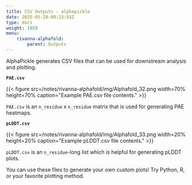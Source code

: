 ```yaml
---
title: CSV Outputs - alphapickle
date: 2025-05-20-00:23:54Z
type: docs 
weight: 1850
menu: 
    rivanna-alphafold:
        parent: Outputs
---
```


AlphaPickle generates CSV files that can be used for downstream analysis and plotting.

**`PAE.csv`**

{{< figure src=/notes/rivanna-alphafold/img/Alphafold_32.png width=70% height=70% caption="Example PAE.csv file contents." >}}

`PAE.csv` is an `n_residue` x `n_residue` matrix that is used for generating PAE heatmaps.

**`pLDDT.csv`**

{{< figure src=/notes/rivanna-alphafold/img/Alphafold_33.png width=20% height=20% caption="Example pLDDT.csv file contents." >}}

`pLDDT.csv` is an `n_residue`-long list which is helpful for generating pLDDT plots.

You can use these files to generate your own custom plots! Try Python, R, or your favorite plotting method.




